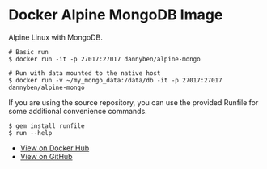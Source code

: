 Docker Alpine MongoDB Image
==================================================

Alpine Linux with MongoDB.

```
# Basic run
$ docker run -it -p 27017:27017 dannyben/alpine-mongo

# Run with data mounted to the native host
$ docker run -v ~/my_mongo_data:/data/db -it -p 27017:27017 dannyben/alpine-mongo
```

If you are using the source repository, you can use the provided Runfile for 
some additional convenience commands.

```
$ gem install runfile
$ run --help
```

- [View on Docker Hub][1]
- [View on GitHub][2]

[1]: https://hub.docker.com/r/dannyben/alpine-mongo/
[2]: https://github.com/DannyBen/docker-alpine-mongo